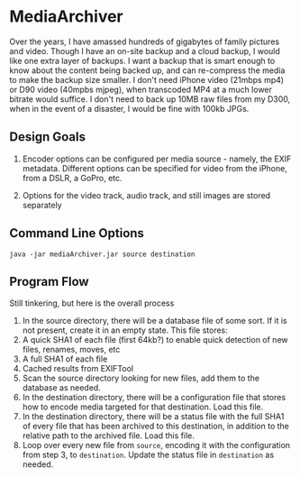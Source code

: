 # MediaArchiver
Over the years, I have amassed hundreds of gigabytes of family pictures and video.
Though I have an on-site backup and a cloud backup, I would like one extra layer
of backups. I want a backup that is smart enough to know about the content being
backed up, and can re-compress the media to make the backup size smaller. I don't
need iPhone video (21mbps mp4) or D90 video (40mpbs mjpeg), when transcoded MP4 at
a much lower bitrate would suffice. I don't need to back up 10MB raw files
from my D300, when in the event of a disaster, I would be fine with 100kb JPGs. 

## Design Goals

1. Encoder options can be configured
per media source - namely, the EXIF metadata. Different options can be specified
for video from the iPhone, from a DSLR, a GoPro, etc.

2. Options for the video track, audio track, and still images are stored separately

## Command Line Options
``` 
java -jar mediaArchiver.jar source destination
``` 

## Program Flow
Still tinkering, but here is the overall process

1. In the source directory, there will be a database file of some sort. If it is not present, create it in an empty state. This file stores:
  1. A quick SHA1 of each file (first 64kb?) to enable quick detection of new files, renames, moves, etc
  2. A full SHA1 of each file
  3. Cached results from EXIFTool
2. Scan the source directory looking for new files, add them to the database as needed.
3. In the destination directory, there will be a configuration file that stores how to encode media targeted for that destination. Load this file.
4. In the destination directory, there will be a status file with the full SHA1 of every file that has been archived to this destination, in addition to the relative path to the archived file. Load this file.
5. Loop over every new file from ``` source ```, encoding it with the configuration from step 3, to ``` destination ```. Update the status file in ``` destination ``` as needed. 